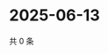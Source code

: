 # 2025-06-13

共 0 条

<!-- BEGIN ZHIHUQUESTIONS -->
<!-- 最后更新时间 Fri Jun 13 2025 03:09:00 GMT+0800 (China Standard Time) -->

<!-- END ZHIHUQUESTIONS -->
